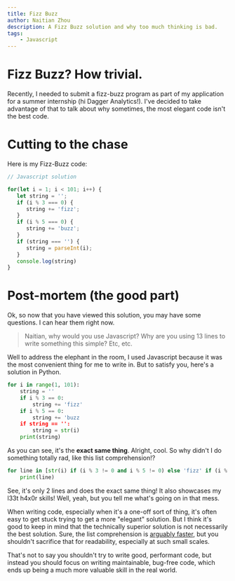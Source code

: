 ```yaml
---
title: Fizz Buzz
author: Naitian Zhou
description: A Fizz Buzz solution and why too much thinking is bad.
tags:
    - Javascript
---
```


# Fizz Buzz? How trivial.

Recently, I needed to submit a fizz-buzz program as part of my application for a
summer internship (hi Dagger Analytics!). I've decided to take advantage of that
to talk about why sometimes, the most elegant code isn't the best code.

# Cutting to the chase

Here is my Fizz-Buzz code:

```javascript
// Javascript solution

for(let i = 1; i < 101; i++) {
   let string = '';
   if (i % 3 === 0) {
      string += 'fizz';
   }
   if (i % 5 === 0) {
      string += 'buzz';
   }
   if (string === '') {
      string = parseInt(i);
   }
   console.log(string)
}
```

# Post-mortem (the good part)

Ok, so now that you have viewed this solution, you may have some questions. I
can hear them right now.

> Naitian, why would you use Javascript? Why are you using 13 lines to write
> something this simple? Etc, etc.

Well to address the elephant in the room, I used Javascript because it was the
most convenient thing for me to write in. But to satisfy you, here's a solution
in Python.

```python
for i in range(1, 101):
    string = ''
    if i % 3 == 0:
        string += 'fizz'
    if i % 5 == 0:
        string += 'buzz
    if string == '':
        string = str(i)
    print(string)
```

As you can see, it's the **exact same thing**. Alright, cool. So why didn't I do
something totally rad, like this list comprehension!?

```python
for line in [str(i) if (i % 3 != 0 and i % 5 != 0) else 'fizz' if (i % 3 == 0) else 'buzz' if (i % 5 == 0) else 'fizzbuzz' for i in range(1, 101)]:
    print(line)
```

See, it's only 2 lines and does the exact same thing! It also showcases my l33t
h4x0r skills! Well, yeah, but you tell me what's going on in that mess.

When writing code, especially when it's a one-off sort of thing, it's often easy
to get stuck trying to get a more "elegant" solution. But I think it's good to
keep in mind that the technically superior solution is not necessarily the best
solution. Sure, the list comprehension is [arguably
faster](http://stackoverflow.com/questions/22108488/are-list-comprehensions-and-functional-functions-faster-than-for-loops), but you shouldn't sacrifice that for readability, especially at such small scales.

That's not to say you shouldn't try to write good, performant code, but instead
you should focus on writing maintainable, bug-free code, which ends up being a
much more valuable skill in the real world.
